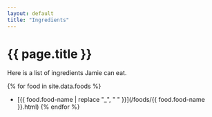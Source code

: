 ```yaml
---
layout: default
title: "Ingredients"
---
```


# {{ page.title }}

Here is a list of ingredients Jamie can eat.

{% for food in site.data.foods %}
- [{{ food.food-name | replace "_", " " }}](/foods/{{ food.food-name }}.html)
{% endfor %}
